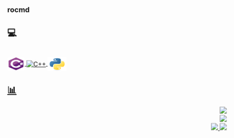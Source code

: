 ### rocmd


 ## 💻
<div fstyle="display: inline_block"><br>
  <a href="https://github.com/dotnet" target="_blank"><img align="center" alt="C#" height="30" width="40" src="https://raw.githubusercontent.com/devicons/devicon/master/icons/csharp/csharp-original.svg">
  <a href="" target="_blank"><img align="center" alt="C++" height="30" width="27" src="https://cdn.discordapp.com/attachments/853634409420292146/994190259795525632/IMG_0291.png">
  <a href="https://github.com/python/cpython" target="_blank"><img align="center" alt="Py" height="33" width="43" src="https://raw.githubusercontent.com/devicons/devicon/master/icons/python/python-original.svg">
</div>
 
 
  ## 📊
<div align="right">
 
 
 ![](https://github-readme-stats.vercel.app/api?username=rocmdhub&theme=dark&hide_border=false&include_all_commits=true&count_private=true)<br/>
![](https://github-readme-streak-stats.herokuapp.com/?user=rocmdhub&theme=dark&hide_border=false)<br/>
![](https://github-contributor-stats.vercel.app/api?username=rocmdhub&limit=5&theme=dark&combine_all_yearly_contributions=true)
  ![](https://github-readme-stats.vercel.app/api/top-langs/?username=rocmdhub&theme=dark&hide_border=false&include_all_commits=true&count_private=true&layout=compact)
 
</div>
